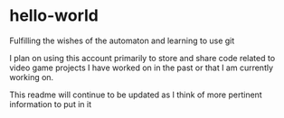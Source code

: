 # hello-world
Fulfilling the wishes of the automaton and learning to use git

I plan on using this account primarily to store and share code
related to video game projects I have worked on in the past or
that I am currently working on.

This readme will continue to be updated as I think of more 
pertinent information to put in it
